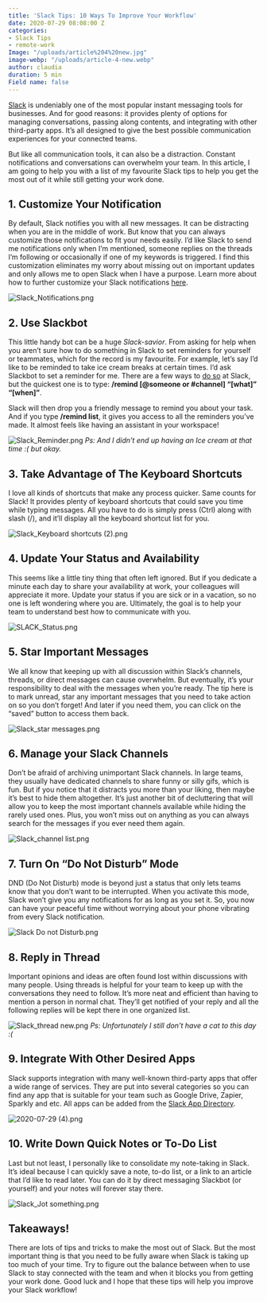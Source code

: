 ```yaml
---
title: 'Slack Tips: 10 Ways To Improve Your Workflow'
date: 2020-07-29 08:08:00 Z
categories:
- Slack Tips
- remote-work
Image: "/uploads/article%204%20new.jpg"
image-webp: "/uploads/article-4-new.webp"
author: claudia
duration: 5 min
Field name: false
---
```


[Slack](https://slack.com/intl/en-id/) is undeniably one of the most popular instant messaging tools for businesses. And for good reasons: it provides plenty of options for managing conversations, passing along contents, and integrating with other third-party apps. It’s all designed to give the best possible communication experiences for your connected teams.

<!--more--> 

But like all communication tools, it can also be a distraction. Constant notifications and conversations can overwhelm your team. In this article, I am going to help you with a list of my favourite Slack tips to help you get the most out of it while still getting your work done. 

## 1. Customize Your Notification 

By default, Slack notifies you with all new messages. It can be distracting when you are in the middle of work. But know that you can always customize those notifications to fit your needs easily. I’d like Slack to send me notifications only when I’m mentioned, someone replies on the threads I’m following or occasionally if one of my keywords is triggered. I find this customization eliminates my worry about missing out on important updates and only allows me to open Slack when I have a purpose. Learn more about how to further customize your Slack notifications [here](https://slack.com/intl/en-id/help/articles/201355156-Guide-to-desktop-notifications). 

![Slack_Notifications.png](/uploads/Slack_Notifications.png)

## 2. Use Slackbot

This little handy bot can be a huge *Slack-savior*. From asking for help when you aren’t sure how to do something in Slack to set reminders for yourself or teammates, which for the record is my favourite. For example, let’s say I’d like to be reminded to take ice cream breaks at certain times. I’d ask Slackbot to set a reminder for me. There are a few ways to [do so](https://slack.com/intl/en-id/help/articles/208423427-Set-a-reminder#delete-a-reminder) at Slack, but the quickest one is to type: **/remind [@someone or #channel] “[what]” “[when]”**. 

Slack will then drop you a friendly message to remind you about your task. And if you type **/remind list**, it gives you access to all the reminders you’ve made. It almost feels like having an assistant in your workspace! 

![Slack_Reminder.png](/uploads/Slack_Reminder.png)
*Ps: And I didn’t end up having an Ice cream at that time :( but okay.*

## 3. Take Advantage of The Keyboard Shortcuts

I love all kinds of shortcuts that make any process quicker. Same counts for Slack! It provides plenty of keyboard shortcuts that could save you time while typing messages. All you have to do is simply press (Ctrl) along with slash (/), and it’ll display all the keyboard shortcut list for you. 

![Slack_Keyboard shortcuts (2).png](/uploads/Slack_Keyboard%20shortcuts%20(2).png)

## 4. Update Your Status and Availability 

This seems like a little tiny thing that often left ignored. But if you dedicate a minute each day to share your availability at work, your colleagues will appreciate it more. Update your status if you are sick or in a vacation, so no one is left wondering where you are. Ultimately, the goal is to help your team to understand best how to communicate with you. 

![SLACK_Status.png](/uploads/SLACK_Status.png)

## 5. Star Important Messages

We all know that keeping up with all discussion within Slack’s channels, threads, or direct messages can cause overwhelm. But eventually, it’s your responsibility to deal with the messages when you’re ready. The tip here is to mark unread, star any important messages that you need to take action on so you don’t forget! And later if you need them, you can click on the “saved” button to access them back. 

![Slack_star messages.png](/uploads/Slack_star%20messages.png)

## 6. Manage your Slack Channels 

Don’t be afraid of archiving unimportant Slack channels. In large teams, they usually have dedicated channels to share funny or silly gifs, which is fun. But if you notice that it distracts you more than your liking, then maybe it’s best to hide them altogether. It’s just another bit of decluttering that will allow you to keep the most important channels available while hiding the rarely used ones. Plus, you won’t miss out on anything as you can always search for the messages if you ever need them again.  

![Slack_channel list.png](/uploads/Slack_channel%20list.png)

## 7. Turn On  “Do Not Disturb” Mode

DND (Do Not Disturb) mode is beyond just a status that only lets teams know that you don’t want to be interrupted. When you activate this mode, Slack won’t give you any notifications for as long as you set it. So, you now can have your peaceful time without worrying about your phone vibrating from every Slack notification. 

![Slack Do not Disturb.png](/uploads/Slack%20Do%20not%20Disturb.png)

## 8. Reply in Thread 

Important opinions and ideas are often found lost within discussions with many people. Using threads is helpful for your team to keep up with the conversations they need to follow. It’s more neat and efficient than having to mention a person in normal chat. They’ll get notified of your reply and all the following replies will be kept there in one organized list. 

![Slack_thread new.png](/uploads/Slack_thread%20new.png)
*Ps: Unfortunately I still don’t have a cat to this day :(*

## 9. Integrate With Other Desired Apps 

Slack supports integration with many well-known third-party apps that offer a wide range of services. They are put into several categories so you can find any app that is suitable for your team such as Google Drive, Zapier, Sparkly and etc. All apps can be added from the [Slack App Directory](https://sparkly-group.slack.com/apps).  

![2020-07-29 (4).png](/uploads/2020-07-29%20(4).png)

## 10. Write Down Quick Notes or To-Do List 

Last but not least, I personally like to consolidate my note-taking in Slack. It’s ideal because I can quickly save a note, to-do list, or a link to an article that I’d like to read later. You can do it by direct messaging Slackbot (or yourself) and your notes will forever stay there. 

![Slack_Jot something.png](/uploads/Slack_Jot%20something.png)

## Takeaways!

There are lots of tips and tricks to make the most out of Slack. But the most important thing is that you need to be fully aware when Slack is taking up too much of your time. Try to figure out the balance between when to use Slack to stay connected with the team and when it blocks you from getting your work done. Good luck and I hope that these tips will help you improve your Slack workflow!